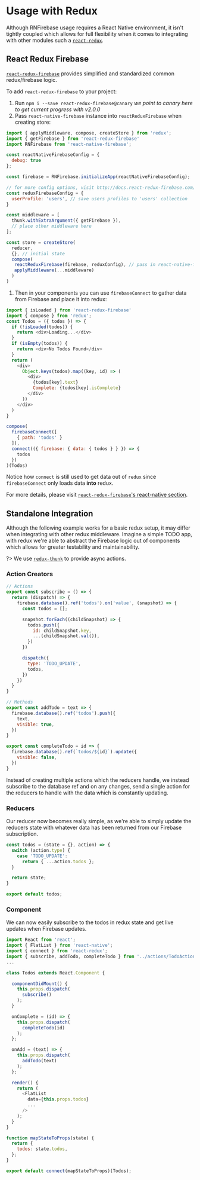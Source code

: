 # Usage with Redux

Although RNFirebase usage requires a React Native environment, it isn't tightly coupled which allows for full flexibility
when it comes to integrating with other modules such a [`react-redux`](https://github.com/reactjs/react-redux).

## React Redux Firebase

[`react-redux-firebase`](http://docs.react-redux-firebase.com/history/v2.0.0) provides simplified and standardized common redux/firebase logic.

To add `react-redux-firebase` to your project:
1. Run `npm i --save react-redux-firebase@canary` *we point to canary here to get current progress with v2.0.0*
1. Pass `react-native-firebase` instance into `reactReduxFirebase` when creating store:

  ```js
  import { applyMiddleware, compose, createStore } from 'redux';
  import { getFirebase } from 'react-redux-firebase'
  import RNFirebase from 'react-native-firebase';

  const reactNativeFirebaseConfig = {
    debug: true
  };

  const firebase = RNFirebase.initializeApp(reactNativeFirebaseConfig);

  // for more config options, visit http://docs.react-redux-firebase.com/history/v2.0.0/docs/api/compose.html
  const reduxFirebaseConfig = {
    userProfile: 'users', // save users profiles to 'users' collection
  }

  const middleware = [
    thunk.withExtraArgument({ getFirebase }),
    // place other middleware here
  ];

  const store = createStore(
    reducer,
    {}, // initial state
    compose(
     reactReduxFirebase(firebase, reduxConfig), // pass in react-native-firebase instance instead of config
     applyMiddleware(...middleware)
    )
  )
  ```
1. Then in your components you can use `firebaseConnect` to gather data from Firebase and place it into redux:

  ```js
  import { isLoaded } from 'react-redux-firebase'
  import { compose } from 'redux';
  const Todos = ({ todos }) => {
    if (!isLoaded(todos)) {
      return <div>Loading...</div>
    }
    if (isEmpty(todos)) {
      return <div>No Todos Found</div>
    }
    return (
      <div>
        Object.keys(todos).map((key, id) => (
          <div>
            {todos[key].text}
            Complete: {todos[key].isComplete}
          </div>
        ))
      </div>
    )
  }

  compose(
    firebaseConnect([
      { path: 'todos' }
    ]),
    connect(({ firebase: { data: { todos } } }) => {
      todos
    })
  )(Todos)
  ```

Notice how `connect` is still used to get data out of `redux` since `firebaseConnect` only loads data **into** redux.

For more details, please visit [`react-redux-firebase`'s react-native section](http://docs.react-redux-firebase.com/history/v2.0.0/docs/recipes/react-native.html#native-modules).

## Standalone Integration

Although the following example works for a basic redux setup, it may differ when integrating with other redux middleware.
Imagine a simple TODO app, with redux we're able to abstract the Firebase logic out of components which allows for greater
testability and maintainability.

?> We use [`redux-thunk`](https://github.com/gaearon/redux-thunk) to provide async actions.

### Action Creators

```js
// Actions
export const subscribe = () => {
  return (dispatch) => {
    firebase.database().ref('todos').on('value', (snapshot) => {
      const todos = [];

      snapshot.forEach((childSnapshot) => {
        todos.push({
          id: childSnapshot.key,
          ...(childSnapshot.val()),
        })
      })

      dispatch({
        type: 'TODO_UPDATE',
        todos,
      })
    })
  }
}

// Methods
export const addTodo = text => {
  firebase.database().ref('todos').push({
    text,
    visible: true,
  })
}

export const completeTodo = id => {
  firebase.database().ref(`todos/${id}`).update({
    visible: false,
  })
}

```

Instead of creating multiple actions which the reducers handle, we instead subscribe to the database ref and on any changes,
send a single action for the reducers to handle with the data which is constantly updating.

### Reducers

Our reducer now becomes really simple, as we're able to simply update the reducers state with whatever data has been returned
from our Firebase subscription.

```js
const todos = (state = {}, action) => {
  switch (action.type) {
    case 'TODO_UPDATE':
      return { ...action.todos };
  }

  return state;
}

export default todos;
```

### Component

We can now easily subscribe to the todos in redux state and get live updates when Firebase updates.

```js
import React from 'react';
import { FlatList } from 'react-native';
import { connect } from 'react-redux';
import { subscribe, addTodo, completeTodo } from '../actions/TodoActions.js';
...

class Todos extends React.Component {

  componentDidMount() {
    this.props.dispatch(
      subscribe()
    );
  }

  onComplete = (id) => {
    this.props.dispatch(
      completeTodo(id)
    );
  };

  onAdd = (text) => {
    this.props.dispatch(
      addTodo(text)
    );
  };

  render() {
    return (
      <FlatList
        data={this.props.todos}
        ...
      />
    );
  }
}

function mapStateToProps(state) {
  return {
    todos: state.todos,
  };
}

export default connect(mapStateToProps)(Todos);
```
